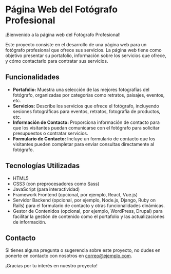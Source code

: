# Página Web del Fotógrafo Profesional

¡Bienvenido a la página web del Fotógrafo Profesional!

Este proyecto consiste en el desarrollo de una página web para un fotógrafo profesional que ofrece sus servicios. La página web tiene como objetivo presentar su portafolio, información sobre los servicios que ofrece, y cómo contactarlo para contratar sus servicios.

## Funcionalidades

- **Portafolio:** Muestra una selección de las mejores fotografías del fotógrafo, organizadas por categorías como retratos, paisajes, eventos, etc.
- **Servicios:** Describe los servicios que ofrece el fotógrafo, incluyendo sesiones fotográficas para eventos, retratos, fotografía de productos, etc.
- **Información de Contacto:** Proporciona información de contacto para que los visitantes puedan comunicarse con el fotógrafo para solicitar presupuestos o contratar servicios.
- **Formulario de Contacto:** Incluye un formulario de contacto que los visitantes pueden completar para enviar consultas directamente al fotógrafo.

## Tecnologías Utilizadas

- HTML5
- CSS3 (con preprocesadores como Sass)
- JavaScript (para interactividad)
- Framework Frontend (opcional, por ejemplo, React, Vue.js)
- Servidor Backend (opcional, por ejemplo, Node.js, Django, Ruby on Rails) para el formulario de contacto y otras funcionalidades dinámicas.
- Gestor de Contenidos (opcional, por ejemplo, WordPress, Drupal) para facilitar la gestión de contenido como el portafolio y las actualizaciones de información.

## Contacto

Si tienes alguna pregunta o sugerencia sobre este proyecto, no dudes en ponerte en contacto con nosotros en [correo@ejemplo.com](mailto:correo@ejemplo.com).

¡Gracias por tu interés en nuestro proyecto!
